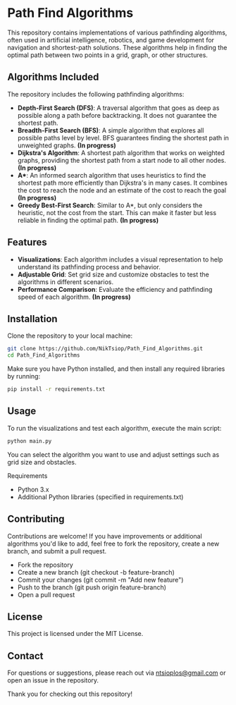 # Path Find Algorithms

This repository contains implementations of various pathfinding algorithms, often used in artificial intelligence, robotics, and game development for navigation and shortest-path solutions. These algorithms help in finding the optimal path between two points in a grid, graph, or other structures.

## Algorithms Included

The repository includes the following pathfinding algorithms:

- **Depth-First Search (DFS)**: A traversal algorithm that goes as deep as possible along a path before backtracking. It does not guarantee the shortest path.
- **Breadth-First Search (BFS)**: A simple algorithm that explores all possible paths level by level. BFS guarantees finding the shortest path in unweighted graphs. **(In progress)**
- **Dijkstra's Algorithm**: A shortest path algorithm that works on weighted graphs, providing the shortest path from a start node to all other nodes. **(In progress)**
- **A\***: An informed search algorithm that uses heuristics to find the shortest path more efficiently than Dijkstra's in many cases. It combines the cost to reach the node and an estimate of the cost to reach the goal **(In progress)**
- **Greedy Best-First Search**: Similar to A*, but only considers the heuristic, not the cost from the start. This can make it faster but less reliable in finding the optimal path. **(In progress)**

## Features

- **Visualizations**: Each algorithm includes a visual representation to help understand its pathfinding process and behavior.
- **Adjustable Grid**: Set grid size and customize obstacles to test the algorithms in different scenarios.
- **Performance Comparison**: Evaluate the efficiency and pathfinding speed of each algorithm. **(In progress)**

## Installation

Clone the repository to your local machine:

```bash
git clone https://github.com/NikTsiop/Path_Find_Algorithms.git
cd Path_Find_Algorithms
```
Make sure you have Python installed, and then install any required libraries by running:
```bash
pip install -r requirements.txt
```
## Usage
To run the visualizations and test each algorithm, execute the main script:
```bash
python main.py
```
You can select the algorithm you want to use and adjust settings such as grid size and obstacles.

Requirements
 - Python 3.x
 - Additional Python libraries (specified in requirements.txt)

## Contributing

Contributions are welcome! If you have improvements or additional algorithms you'd like to add, feel free to fork the repository, create a new branch, and submit a pull request.

 - Fork the repository
 - Create a new branch (git checkout -b feature-branch)
 - Commit your changes (git commit -m "Add new feature")
 - Push to the branch (git push origin feature-branch)
 - Open a pull request

## License

This project is licensed under the MIT License.

## Contact

For questions or suggestions, please reach out via ntsioplos@gmail.com or open an issue in the repository.

Thank you for checking out this repository! 
